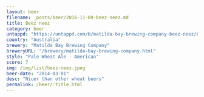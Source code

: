 ```yaml
---
layout: beer
filename: _posts/beer/2016-11-09-beez-neez.md
title: Beez neez
category: beer
untappd: "https://untappd.com/b/matilda-bay-brewing-company-beez-neez/8242"
country: "Australia"
brewery: "Matilda Bay Brewing Company"
breweryURL: "/brewery/matilda-bay-brewing-company.html"
style: "Pale Wheat Ale - American"
score: 7
img: /img/list/beez-neez.jpeg
beer-date: "2014-03-01"
desc: "Nicer than other wheat beers"
permalink: /beer/:title.html
---
```

